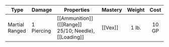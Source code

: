 | Type           | Damage     | Properties                                            | Mastery | Weight | Cost  |
| -------------- | ---------- | ----------------------------------------------------- | ------- | :----: | :---: |
| Martial Ranged | 1 Piercing | [[Ammunition]] ([[Range]] 25/10; Needle), [[Loading]] | [[Vex]] | 1 lb.  | 10 GP |
